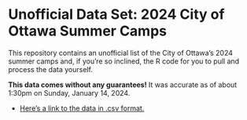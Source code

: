 
<!-- README.md is generated from README.Rmd. Please edit that file -->

# Unofficial Data Set: 2024 City of Ottawa Summer Camps

This repository contains an unofficial list of the City of Ottawa’s 2024
summer camps and, if you’re so inclined, the R code for you to pull and
process the data yourself.

**This data comes without any guarantees!** It was accurate as of about
1:30pm on Sunday, January 14, 2024.

- [Here’s a link to the data in .csv
  format.](output/2024_ottawa_summer_camps_2024-01-14.csv)
